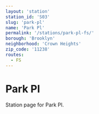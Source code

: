 ```yaml
---
layout: 'station'
station_id: 'S03'
slug: 'park-pl'
name: 'Park Pl'
permalink: '/stations/park-pl-fs/'
borough: 'Brooklyn'
neighborhood: 'Crown Heights'
zip_code: '11238'
routes:
  - FS
---
```

# Park Pl

Station page for Park Pl.
